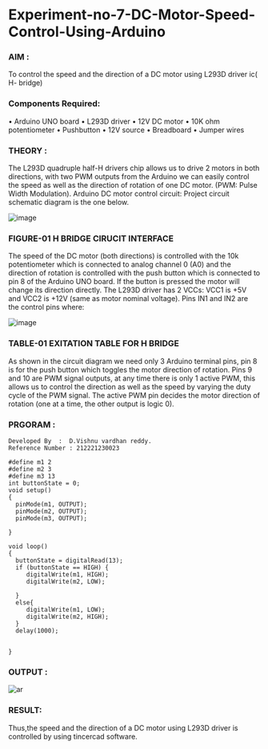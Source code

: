 # Experiment-no-7-DC-Motor-Speed-Control-Using-Arduino

### AIM : 

To control the speed and the direction of a DC motor using L293D driver ic( H- bridge)

### Components Required:

•	Arduino UNO board
•	L293D driver
•	12V DC motor
•	10K ohm potentiometer
•	Pushbutton
•	12V source
•	Breadboard
•	Jumper wires

### THEORY :

The L293D quadruple half-H drivers chip allows us to drive 2 motors in both directions, with two PWM outputs from the Arduino we can easily control the speed as well as the direction of rotation of one DC motor. (PWM: Pulse Width Modulation).
Arduino DC motor control circuit:
Project circuit schematic diagram is the one below.

![image](https://user-images.githubusercontent.com/36288975/167763051-b230c183-afc5-46f2-ba95-0f95e10dd6c9.png)
### FIGURE-01 H BRIDGE CIRUCIT INTERFACE 
 
The speed of the DC motor (both directions) is controlled with the 10k potentiometer which is connected to analog channel 0 (A0) and the direction of rotation is controlled with the push button which is connected to pin 8 of the Arduino UNO board. If the button is pressed the motor will change its direction directly.
The L293D driver has 2 VCCs: VCC1 is +5V and VCC2 is +12V (same as motor nominal voltage). Pins IN1 and IN2 are the control pins where:

![image](https://user-images.githubusercontent.com/36288975/167763120-1421c2c5-8381-49eb-b376-03f6e1113b7a.png)
### TABLE-01 EXITATION TABLE FOR H BRIDGE 

As shown in the circuit diagram we need only 3 Arduino terminal pins, pin 8 is for the push button which toggles the motor direction of rotation. Pins 9 and 10 are PWM signal outputs, at any time there is only 1 active PWM, this allows us to control the direction as well as the speed by varying the duty cycle of the PWM signal. The active PWM pin decides the motor direction of rotation (one at a time, the other output is logic 0).

### PRGORAM :
```
Developed By  :  D.Vishnu vardhan reddy.
Reference Number : 212221230023
```
```
#define m1 2
#define m2 3
#define m3 13
int buttonState = 0;
void setup()
{
  pinMode(m1, OUTPUT);
  pinMode(m2, OUTPUT);
  pinMode(m3, OUTPUT);
  
}

void loop()
{
  buttonState = digitalRead(13);
  if (buttonState == HIGH) {
     digitalWrite(m1, HIGH);
 	 digitalWrite(m2, LOW);
     
  }
  else{
     digitalWrite(m1, LOW);
  	 digitalWrite(m2, HIGH);
  }
  delay(1000);
  
  
}
```

### OUTPUT :

![ar](https://user-images.githubusercontent.com/94175324/169532728-5ef657c4-5713-4a9b-aa74-43ae693fe90f.png)



### RESULT:

Thus,the speed and the direction of a DC motor using L293D driver is controlled by using tincercad software.




